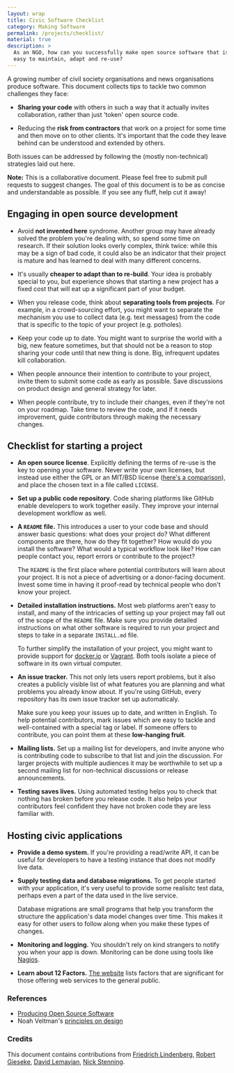 ```yaml
---
layout: wrap
title: Civic Software Checklist
category: Making Software
permalink: /projects/checklist/
material: true
description: >
  As an NGO, how can you successfully make open source software that is
  easy to maintain, adapt and re-use? 
---
```


A growing number of civil society organisations and news organisations
produce software. This document collects tips to tackle two common
challenges they face:

* **Sharing your code** with others in such a way that it actually invites
  collaboration, rather than just 'token' open source code.

* Reducing the **risk from contractors** that work on a project for some
  time and then move on to other clients. It's important that the code
  they leave behind can be understood and extended by others. 

Both issues can be addressed by following the (mostly non-technical)
strategies laid out here.

**Note:** This is a collaborative document. Please feel free to submit
pull requests to suggest changes. The goal of this document is to be as
concise and understandable as possible. If you see any fluff, help cut it
away!


## Engaging in open source development

* Avoid **not invented here** syndrome. Another group may have already
  solved the problem you're dealing with, so spend some time on
  research. If their solution looks overly complex, think twice: while
  this may be a sign of bad code, it could also be an indicator that
  their project is mature and has learned to deal with many different
  concerns. 
 
* It's usually **cheaper to adapt than to re-build**. Your idea is probably
  special to you, but experience shows that starting a new project has a 
  fixed cost that will eat up a significant part of your budget.

* When you release code, think about **separating tools from projects**.
  For example, in a crowd-sourcing effort, you might want to separate
  the mechanism you use to collect data (e.g. text messages) from the
  code that is specific to the topic of your project (e.g. potholes).

* Keep your code up to date. You might want to surprise the world with
  a big, new feature sometimes, but that should not be a reason to stop
  sharing your code until that new thing is done. Big, infrequent
  updates kill collaboration.

* When people announce their intention to contribute to your project,
  invite them to submit some code as early as possible. Save discussions
  on product design and general strategy for later.

* When people contribute, try to include their changes, even if they're
  not on your roadmap. Take time to review the code, and if it needs
  improvement, guide contributors through making the necessary changes.


## Checklist for starting a project

* **An open source license**. Explicitly defining the terms of re-use is
  the key to opening your software. Never write your own licenses, but
  instead use either the GPL or an MIT/BSD license ([here's a comparison](http://choosealicense.com)), and place the chosen text in a 
  file called ``LICENSE``.
 
* **Set up a public code repository**. Code sharing platforms like
  GitHub enable developers to work together easily. They improve your
  internal development workflow as well.
 
* **A ``README`` file.** This introduces a user to your code base and should
  answer basic questions: what does your project do? What different
  components are there, how do they fit together? How would do you
  install the software? What would a typical workflow look like? How
  can people contact you, report errors or contribute to the project?
  
  The ``README`` is the first place where potential contributors will 
  learn about your project. It is not a piece of advertising or a 
  donor-facing document. Invest some time in having it proof-read
  by technical people who don't know your project.

* **Detailed installation instructions.** Most web platforms aren't easy
  to install, and many of the intricacies of setting up your project may
  fall out of the scope of the ``README`` file. Make sure you provide 
  detailed instructions on what other software is required to run your
  project and steps to take in a separate ``INSTALL.md`` file.
  
  To further simplify the installation of your project, you might want
  to provide support for [docker.io](http://docs.docker.io/reference/builder/)
  or [Vagrant](http://www.vagrantup.com/). Both tools isolate a piece of
  software in its own virtual computer.
  
* **An issue tracker.** This not only lets users report problems, but
  it also creates a publicly visible list of what features you are 
  planning and what problems you already know about. If you're using
  GitHub, every repository has its own issue tracker set up automaticaly.
  
  Make sure you keep your issues up to date, and written in English. To
  help potential contributors, mark issues which are easy to tackle and
  well-contained with a special tag or label. If someone offers to
  contribute, you can point them at these **low-hanging fruit**.

* **Mailing lists.** Set up a mailing list for developers, and invite 
  anyone who is contributing code to subscribe to that list and join the
  discussion. For larger projects with multiple audiences it may be
  worthwhile to set up a second mailing list for non-technical
  discussions or release announcements.
  
* **Testing saves lives.** Using automated testing helps you to check 
  that nothing has broken before you release code. It also helps 
  your contributors feel confident they have not broken code they are
  less familiar with.


## Hosting civic applications

* **Provide a demo system.** If you're providing a read/write API, it 
  can be useful for developers to have a testing instance that does not
  modify live data.

* **Supply testing data and database migrations.** To get people started
  with your application, it's very useful to provide some realisitc test
  data, perhaps even a part of the data used in the live service.
  
  Database migrations are small programs that help you transform the
  structure the application's data model changes over time. This makes
  it easy for other users to follow along when you make these types of
  changes.

* **Monitoring and logging.** You shouldn't rely on kind strangers to
  notify you when your app is down. Monitoring can be done using tools like [Nagios](http://www.nagios.org/). 

* **Learn about 12 Factors.** [The website](http://12factor.net/) lists
  factors that are significant for those offering web services to the 
  general public.

### References

* [Producing Open Source Software](http://producingoss.com/en/index.html)
* Noah Veltman's [principles on design](https://github.com/veltman/principles)

### Credits

This document contains contributions from [Friedrich Lindenberg](http://pudo.org), [Robert Gieseke](https://github.com/rgieseke), [David Lemayian](http://www.davidlemayian.com/), [Nick Stenning](https://whiteink.com/).
